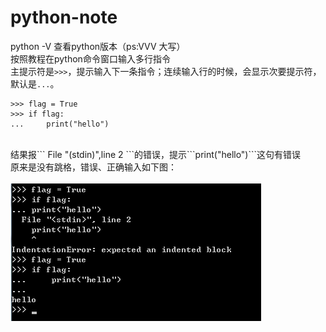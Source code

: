 # python-note

python -V 查看python版本（ps:VVV 大写）
<br />
按照教程在python命令窗口输入多行指令
<br />
主提示符是``>>>``，提示输入下一条指令；连续输入行的时候，会显示次要提示符，默认是``...``。
<br />
```
>>> flag = True
>>> if flag:
...		print("hello")
```
<br />
结果报``` File "(stdin)",line 2 ```的错误，提示```print("hello")```这句有错误
<br />
原来是没有跳格，错误、正确输入如下图：
<br />
<br />
<img src="img/err1.jpg" />
<br />

